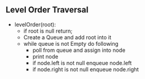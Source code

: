 ## Level Order Traversal
- levelOrder(root):
    - if root is null return;
    - Create a Queue and add root into it
    - while queue is not Empty do following
        - poll from queue and assign into node
        - print node
        - if node.left is not null enqueue node.left
        - if node.right is not null enqueue node.right
